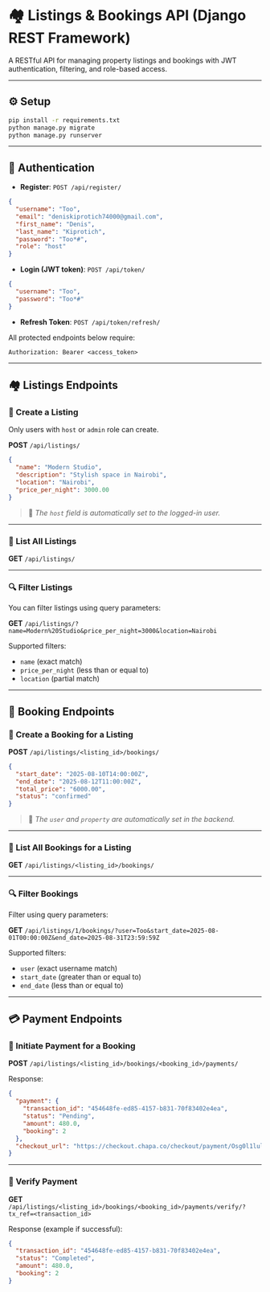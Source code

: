 # 🏘️ Listings & Bookings API (Django REST Framework)

A RESTful API for managing property listings and bookings with JWT authentication, filtering, and role-based access.

---

## ⚙️ Setup

```bash
pip install -r requirements.txt
python manage.py migrate
python manage.py runserver
```

---

## 🔐 Authentication

* **Register**: `POST /api/register/`

```json
{
  "username": "Too",
  "email": "deniskiprotich74000@gmail.com",
  "first_name": "Denis",
  "last_name": "Kiprotich",
  "password": "Too*#",
  "role": "host"
}
```

* **Login (JWT token)**: `POST /api/token/`

```json
{
  "username": "Too",
  "password": "Too*#"
}
```

* **Refresh Token**: `POST /api/token/refresh/`

All protected endpoints below require:

```
Authorization: Bearer <access_token>
```

---

## 🏘️ Listings Endpoints

### 🔸 Create a Listing

Only users with `host` or `admin` role can create.

**POST** `/api/listings/`

```json
{
  "name": "Modern Studio",
  "description": "Stylish space in Nairobi",
  "location": "Nairobi",
  "price_per_night": 3000.00
}
```

> 🔹 *The `host` field is automatically set to the logged-in user.*

---

### 🔹 List All Listings

**GET** `/api/listings/`

---

### 🔍 Filter Listings

You can filter listings using query parameters:

**GET** `/api/listings/?name=Modern%20Studio&price_per_night=3000&location=Nairobi`

Supported filters:

* `name` (exact match)
* `price_per_night` (less than or equal to)
* `location` (partial match)

---

## 📅 Booking Endpoints

### 🔸 Create a Booking for a Listing

**POST** `/api/listings/<listing_id>/bookings/`

```json
{
  "start_date": "2025-08-10T14:00:00Z",
  "end_date": "2025-08-12T11:00:00Z",
  "total_price": "6000.00",
  "status": "confirmed"
}
```

> 🔹 *The `user` and `property` are automatically set in the backend.*

---

### 🔹 List All Bookings for a Listing

**GET** `/api/listings/<listing_id>/bookings/`

---

### 🔍 Filter Bookings

Filter using query parameters:

**GET** `/api/listings/1/bookings/?user=Too&start_date=2025-08-01T00:00:00Z&end_date=2025-08-31T23:59:59Z`

Supported filters:

* `user` (exact username match)
* `start_date` (greater than or equal to)
* `end_date` (less than or equal to)

---

## 💳 Payment Endpoints

### 🔸 Initiate Payment for a Booking

**POST** `/api/listings/<listing_id>/bookings/<booking_id>/payments/`

Response:

```json
{
  "payment": {
    "transaction_id": "454648fe-ed85-4157-b831-70f83402e4ea",
    "status": "Pending",
    "amount": 480.0,
    "booking": 2
  },
  "checkout_url": "https://checkout.chapa.co/checkout/payment/Osg0l1lulzJfGrUAeYdRhJ48JPzZ8nhJJACWwFwQTHxKf"
}
```

---

### 🔹 Verify Payment

**GET** `/api/listings/<listing_id>/bookings/<booking_id>/payments/verify/?tx_ref=<transaction_id>`

Response (example if successful):

```json
{
  "transaction_id": "454648fe-ed85-4157-b831-70f83402e4ea",
  "status": "Completed",
  "amount": 480.0,
  "booking": 2
}
```
